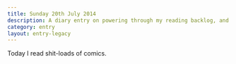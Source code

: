 ```yaml
---
title: Sunday 20th July 2014
description: A diary entry on powering through my reading backlog, and performing a day long strip-tease
category: entry
layout: entry-legacy
---
```


Today I read shit-loads of comics.
